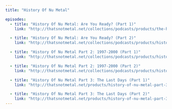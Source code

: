 ```yaml
---
title: "History Of Nu Metal"

episodes:
  - title: "History Of Nu Metal: Are You Ready? (Part 1)"
    link: "http://thatsnotmetal.net/collections/podcasts/products/the-history-of-nu-metal-part-1"

  - title: "History Of Nu Metal: Are You Ready? (Part 2)"
    link: "http://thatsnotmetal.net/collections/podcasts/products/history-of-nu-metal-are-you-ready-part-2"

  - title: "History Of Nu Metal Part 2: 1997-2000 (Part 1)"
    link: "http://thatsnotmetal.net/collections/podcasts/products/history-of-nu-metal-episode-2-1997-2000-part-1"

  - title: "History Of Nu Metal Part 2: 1997-2000 (Part 2)"
    link: "http://thatsnotmetal.net/collections/podcasts/products/history-of-nu-metal-part-2-1997-2000-part-2"

  - title: "History Of Nu Metal Part 3: The Last Days (Part 1)"
    link: "http://thatsnotmetal.net/products/history-of-nu-metal-part-3-the-last-days-part-1"

  - title: "History Of Nu Metal Part 3: The Last Days (Part 2)"
    link: "http://thatsnotmetal.net/products/history-of-nu-metal-part-3-the-last-days-part-2"
---
```

